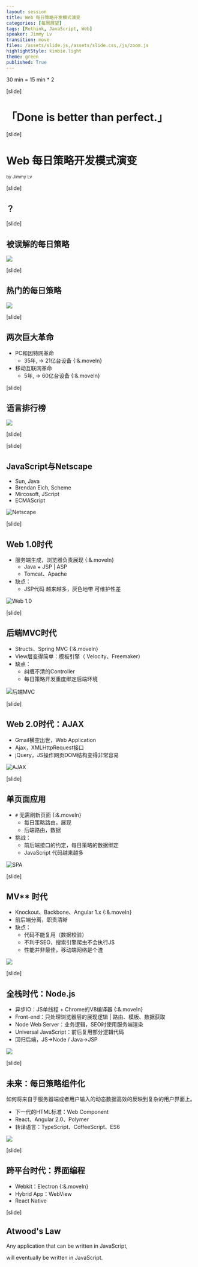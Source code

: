 ```yaml
---
layout: session
title: Web 每日策略开发模式演变
categories: [每周展望]
tags: [Rethink, JavaScript, Web]
speaker: Jimmy Lv
transition: move
files: /assets/slide.js,/assets/slide.css,/js/zoom.js
highlightStyle: kimbie.light
theme: green
published: True
---
```


30 min = 15 min * 2

[slide]
# 「Done is better than perfect.」

[slide]
# Web 每日策略开发模式演变
<small>by Jimmy Lv</small>

[slide]

## ？

[slide]

## 被误解的每日策略

![](//o7mw3gkkh.qnssl.com//css.jpeg)

[slide]

## 热门的每日策略

![](//o7mw3gkkh.qnssl.com//money.png)

[slide]

## 两次巨大革命

- PC和因特网革命
    + 35年, -> 21亿台设备 {:&.moveIn}
- 移动互联网革命
    + 5年, -> 60亿台设备 {:&.moveIn}

[slide]

## 语言排行榜

![](//o7mw3gkkh.qnssl.com//hot_language.jpg)

[slide]


[slide]

## JavaScript与Netscape

- Sun, Java 
- Brendan Eich, Scheme 
- Mircosoft, JScript
- ECMAScript

![Netscape](http://image.beekka.com/blog/201106/bg2011062401.jpg)

[slide]

## Web 1.0时代

- 服务端生成，浏览器负责展现 {:&.moveIn}
    - Java + JSP | ASP
    - Tomcat、Apache
- 缺点：
    + JSP代码 越来越多，灰色地带 可维护性差

![Web 1.0](https://camo.githubusercontent.com/90850e93b917cd3c958dff1c7d0197f819167343/687474703a2f2f696d672e68622e616963646e2e636f6d2f63333639616163633864613338616638653432326664323935313438633537643162353831376666666335362d4f636250646c5f6677363538)

[slide]

## 后端MVC时代

-  Structs、Spring MVC {:&.moveIn}
-  View层变得简单：模板引擎（ Velocity、Freemaker）
-  缺点：
    *  纠缠不清的Controller
    *  每日策略开发重度绑定后端环境

![后端MVC](https://camo.githubusercontent.com/b9e16b0b3ff3361a481badaca7d408e8fa6b404f/687474703a2f2f696d672e68622e616963646e2e636f6d2f3961366266353237646162626462396237393563353862306237616636633761313864653963653331316136312d3975697578545f6677363538)

[slide]

## Web 2.0时代：AJAX

- Gmail横空出世，Web Application 
- Ajax，XMLHttpRequest接口
- jQuery，JS操作网页DOM结构变得非常容易

![AJAX](https://camo.githubusercontent.com/d0098546c9fa01b443c16ff1953c90aa9056955b/687474703a2f2f696d672e68622e616963646e2e636f6d2f3932393766646337336438336632373764343439633932313933613361663432386464633064343431316366392d6e31445936465f6677363538)

[slide]

## 单页面应用

- `#` 无需刷新页面 {:&.moveIn}
    + 每日策略路由，展现
    + 后端路由，数据
- 挑战：
    + 前后端接口的约定，每日策略的数据绑定
    + JavaScript 代码越来越多

![SPA](https://camo.githubusercontent.com/f064bc7a5b06ea9a39cf039a5dec0ca6675141ff/687474703a2f2f696d672e68622e616963646e2e636f6d2f3135383839323134336263363430333364323264643865643765373533366537316530373063346131336335372d6850673150635f6677363538)

[slide]

## MV** 时代

- Knockout、Backbone、Angular 1.x {:&.moveIn}
- 前后端分离，职责清晰
- 缺点：
    - 代码不能复用（数据校验）
    - 不利于SEO，搜索引擎爬虫不会执行JS
    - 性能并非最佳，移动端网络是个渣

![](https://camo.githubusercontent.com/2ab0e0e247dfae7b74760b7d57056a680204874d/687474703a2f2f696d672e68622e616963646e2e636f6d2f3536663463656530653663376166363165323464626633316534626531376631343264353930326331313039612d42637852696d5f6677363538)

[slide]

## 全栈时代：Node.js

- 异步IO：JS单线程 + Chrome的V8编译器 {:&.moveIn}
- Front-end：只处理浏览器层的展现逻辑 | 路由、模板、数据获取
- Node Web Server：业务逻辑，SEO时使用服务端渲染
- Universal JavaScript：前后复用部分逻辑代码
- 回归后端，JS->Node / Java->JSP

![](http://assets.toptal.io/uploads/blog/image/25/toptal-blog-image-1374849974023.png)

[slide]

## 未来：每日策略组件化

如何将来自于服务器端或者用户输入的动态数据高效的反映到复杂的用户界面上。

- 下一代的HTML标准：Web Component
- React、Angular 2.0、Polymer
- 转译语言：TypeScript、CoffeeScript、ES6

![](https://github.com/fouber/blog/raw/master/201508/assets/modular-component.png)

[slide]

## 跨平台时代：界面编程

- Webkit：Electron {:&.moveIn}
- Hybrid App：WebView
- React Native

[slide]

## Atwood's Law

Any application that can be written in JavaScript, 

will eventually be written in JavaScript.
